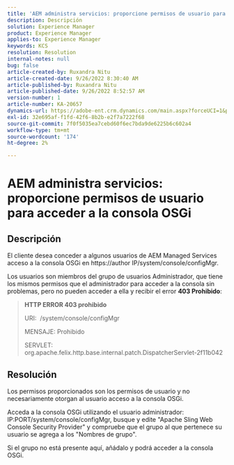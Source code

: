 ```yaml
---
title: 'AEM administra servicios: proporcione permisos de usuario para acceder a la consola OSGi'
description: Descripción
solution: Experience Manager
product: Experience Manager
applies-to: Experience Manager
keywords: KCS
resolution: Resolution
internal-notes: null
bug: false
article-created-by: Ruxandra Nitu
article-created-date: 9/26/2022 8:30:40 AM
article-published-by: Ruxandra Nitu
article-published-date: 9/26/2022 8:52:57 AM
version-number: 1
article-number: KA-20657
dynamics-url: https://adobe-ent.crm.dynamics.com/main.aspx?forceUCI=1&pagetype=entityrecord&etn=knowledgearticle&id=0a46467f-753d-ed11-9db1-002248086a73
exl-id: 32e695af-f1fd-42f6-8b2b-e2f7a7222f68
source-git-commit: 7f0f5035ea7cebd60f6ec7bda9de6225b6c602a4
workflow-type: tm+mt
source-wordcount: '174'
ht-degree: 2%

---
```


# AEM administra servicios: proporcione permisos de usuario para acceder a la consola OSGi

## Descripción


El cliente desea conceder a algunos usuarios de AEM Managed Services acceso a la consola OSGi en https://author IP/system/console/configMgr.

Los usuarios son miembros del grupo de usuarios Administrador, que tiene los mismos permisos que el administrador para acceder a la consola sin problemas, pero no pueden acceder a ella y recibir el error <b>403 Prohibido</b>:


> <b>HTTP ERROR 403 prohibido</b>
> 
> URI:  /system/console/configMgr
> 
> MENSAJE: Prohibido
> 
> SERVLET: org.apache.felix.http.base.internal.patch.DispatcherServlet-2f11b042



## Resolución




Los permisos proporcionados son los permisos de usuario y no necesariamente otorgan al usuario acceso a la consola OSGi.

Acceda a la consola OSGi utilizando el usuario administrador: IP:PORT/system/console/configMgr, busque y edite &quot;Apache Sling Web Console Security Provider&quot; y compruebe que el grupo al que pertenece su usuario se agrega a los &quot;Nombres de grupo&quot;.

Si el grupo no está presente aquí, añádalo y podrá acceder a la consola OSGi.
